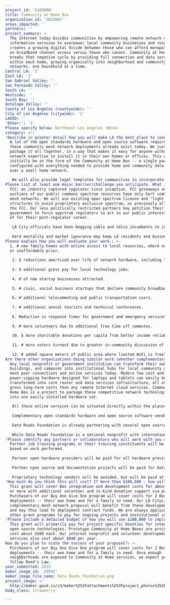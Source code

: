 ```yaml
---
project_id: '5102080'
title: Community at Home Box
organization_id: '2015047'
areas_impacted: ''
partners: ''
project_summary: >-
  The Internet today divides communities by empowering remote network owners and
  information services to overpower local community businesses and resources. It
  creates a growing digital divide between those who can afford monopoly rents
  on broadband channel access versus those who cannot. Community at Home (Box)
  breaks that negative cycle by providing full connection and data services
  within each home, growing organically into neighborhood and community-wide
  networks, one household at a time.
Central LA: '1'
East LA: '1'
San Gabriel Valley: ''
San Fernando Valley: ''
South LA: ''
Westside: ''
South Bay: ''
Antelope Valley: ''
County of Los Angeles (countywide): ''
City of Los Angeles (citywide): '1'
LAUSD: ''
'Other:': '1'
Please specify below: Northeast Los Angeles (NELA)
category: all
'Describe in greater detail how you will make LA the best place to connect:': >-
  A lot of the open standards hardware and open source software required for
  these community mesh network deployments already exist today. We just need to
  package it all together, in a way that makes it easy for anyone without
  network expertise to install it in their own homes or offices. This will
  initially be in the form of the Community at Home Box -- a single package
  configured with everything needed to provide home and community data services
  over a small home network.
   
   We will also provide legal templates for communities to incorporate their own utility cooperatives or community welfare networks, all under existing IRS 501(c) nonprofit definitions, so that local experts can be paid for their professional services in connecting and maintaining these community networks. We have a pilot project starting in the Northeast Los Angeles region, NELA-Shares.Net, where we will test our templates and open source tools in real world deployments. We encourage all other LA County communities to start their own Local-Shares.Net cooperatives as well, to connect directly with each other. The downtown LA community in particular has great access to multiple global carrier transit providers, at carrier neutral facilities like One Wilshire, where connecting through neighbors directly will be much cheaper than through AT&T or Time Warner.
Please list at least one major barrier/challenge you anticipate. What is your strategy for overcoming these obstacles?: >-
  FCC: an industry captured regulator since inception. FCC giveaways and
  auctions of our public commons spectrum resources have only hurt community
  mesh networks. We will use existing open spectrum license and "light license"
  structures to avoid proprietary exclusive spectrum, as previously allocated by
  the FCC. Our less politically restricted partners may petition their
  government to force spectrum regulators to act in our public interest, instead
  of for their post-regulator career.
   
   LA City officials have been begging cable and telco incumbents to install a new exclusive fiber franchise, in the guise of the LA CityLink RFP process. They may not approve our complementary network proposal, primarily due to lack of incumbent monopoly status.
   
   Herd mentality and market ignorance may keep LA residents and business owners from adopting community network ownership over perpetual rentier access. We need these existing Internet users to join our community networks.
Please explain how you will evaluate your work.: >-
  1. # new family homes with online access to local resources, where nonexistent
  or unaffordable prior.
   
   2. $ reductions amortized over life of network hardware, including local institutions and infrastructure.
   
   3. $ additional gross pay for local technology jobs.
   
   4. # of new startup businesses attracted.
   
   5. # civic, social business startups that declare community broadband networks as a primary reason for LA home office selection.
   
   6. # additional telecommuting and public transportation users.
   
   7. # additional annual tourists and technical conferences.
   
   8. Reduction in response times for government and emergency services.
   
   9. # more volunteers due to additional free time off commutes.
   
   10. $ more charitable donations per capita from better income reliability, via increases to local technology industry.
   
   11. # more voters turnout due to greater in-community discussion of issues
   
   12. # added square meters of public area where limited WiFi is freely available.
Are there other organizations doing similar work (whether complementary or competitive)? What is unique about your proposed approach?: >-
  Any local nonprofit or government institution can transform their own offices,
  buildings, and campuses into institutional hubs for local community network
  mesh peer connections and online services today. Modern low cost and
  power-sipping hardware designed for laptops and tablets can easily be
  transformed into core router and data services infrastructure, all at lower
  gross long-term costs than any remote Internet cloud services. Community at
  Home Box is a project to package these competitive network technologies all
  into one easily installed hardware set.
   
   All these online services can be situated directly within the places where they are most used. This both lowers online request latency and increases service reliability. During disasters of any form, in situ renewable power generation and backup batteries can keep this community infrastructure operational, while competing metropolitan infrastructure is being restored. These institutions and services should always reside at the core of our community networks, not at remote data centers far north or east of Los Angeles County.
   
   Complementary open standards hardware and open source software vendors can each contribute to designs for low cost reliable community network infrastructure. Data Roads Foundation constituents in each community can serve as "standards groups", to determine the open standards most appropriate for implementation in each local area. Community at Home Box integrates all of these resources into a single package, making it is easier to procure and install.
   
   Data Roads Foundation is already partnering with several open source and mesh hardware projects like Internet-In-A-Box.org, Commotion Wireless, Freedom Stack, Freedom Box, Open Telco, Guardian Project, Calyx Institute, and more open source mesh routing software projects. We are currently negotiating collaborations with several California based network hardware and maintenance service vendors, including local job training programs. Anything that remote proprietary vendors refuse to provide can be created by and for ourselves, by using open technologies in our own communities.
   
   While Data Roads Foundation is a national nonprofit with international ambitions, our Steering Committee and pilot projects are all currently based in Los Angeles County. We consider ourselves and our organization to be native Angelenos.
'Please identify any partners or collaborators who will work with you on this project. How much of the $100,000 grant award will each partner receive?': >-
  Partner job training programs or their training constituents will be paid
  based on work performed. 
   
   Partner open hardware providers will be paid for all hardware provisioned.
   
   Partner open source and documentation projects will be paid for Data Roads project specific bounties, and in donations of excess funds after project completion.
   
   Proprietary technology vendors will be avoided, but will be paid at standard market rates when deemed absolutely necessary.
'How much do you think this will cost? If more than $100,000 – how will you cover the additional costs?': >-
  This grant will cover Box integration and development costs for about a year,
  or more with additional volunteer and in-kind donation support via publicity.
  Purchasers of our Buy One Give One program will cover costs for 2 Box
  deployments -- their own home and for a family in need. Our LA CityLink
  complementary mesh network proposal will benefit from these development funds,
  and may thus lead to deployment contract funds. We are always applying to
  other grant programs to pay for ongoing projects and institutional costs.
'Please include a detailed budget of how you will use $100,000 to implement this project.': >-
  This grant will primarily pay for project specific bounties for integrated
  open source technologies. Prototype Community at Home Boxes are projected to
  cost about $500 each. Our internal nonprofit and volunteer development
  services also cost about $840 per year.
How do you plan to scale the success of your proposal?: >-
  Purchasers of our Buy One Give One program will cover costs for 2 Box
  deployments -- their own home and for a family in need. Once enough
  neighborhoods are exposed to Community at Home services, we expect growth to
  follow Reed's Law.
year_submitted: 2015
maker_image_id: '23942'
maker_image_file_name: Data_Roads_Foundation.png
project_image: >-
  http://maker.good.is/s3/maker%252Fattachments%252Fproject_photos%252Fimages%252F23942%252Fdisplay%252FData_Roads_Foundation.png=c570x385
body_class: strawberry

---
```

